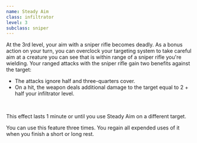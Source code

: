 ```yaml
---
name: Steady Aim
class: infiltrator
level: 3
subclass: sniper
---
```

At the 3rd level, your aim with a sniper rifle becomes deadly. As a bonus action on your turn, you can overclock
your targeting system to take careful aim at a creature you can see that is within range of a sniper rifle you're wielding.
Your ranged attacks with the sniper rifle gain two benefits against the target:

* The attacks ignore half and three-quarters cover.
* On a hit, the weapon deals additional damage to the target equal to 2 + half your infiltrator level.

<br>

This effect lasts 1 minute or until you use Steady Aim on a different target.

You can use this feature three times. You regain all expended uses of it when you finish a short or long rest.
